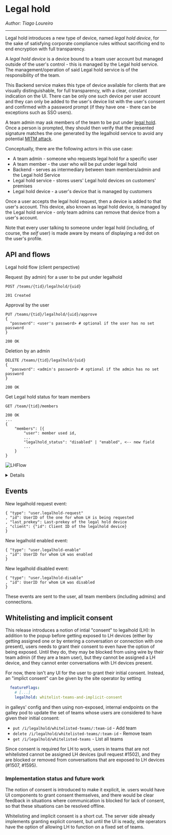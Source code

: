 # Legal hold

_Author: Tiago Loureiro_

---

Legal hold introduces a new type of device, named _legal hold device_, for the sake of satisfying corporate compliance rules without sacrificing end to end encryption with full transparency.

A _legal hold device_ is a device bound to a team user account but managed outside of the user's control - this is managed by the Legal hold service. The management/operation of said Legal hold service is of the responsibility of the team.

This Backend service makes this type of device available for clients that are visually distinguishable, for full transparency, with a clear, constant indication on the UI. There can be only one such device per user account and they can only be added to the user's device list with the user's consent and confirmed with a password prompt (if they have one - there can be exceptions such as SSO users).

A team admin may ask members of the team to be put under [legal hold](https://en.wikipedia.org/wiki/Legal_hold). Once a person is prompted, they should then verify that the presented signature matches the one generated by the legalhold service to avoid any potential [MITM attack](https://en.wikipedia.org/wiki/Man-in-the-middle_attack).

Conceptually, there are the following actors in this use case:
 * A team admin - someone who requests legal hold for a specific user
 * A team member - the user who will be put under legal hold
 * Backend - serves as intermediary between team members/admin and the Legal hold Service
 * Legal hold service - stores users' Legal hold devices on customers' premises
 * Legal hold device - a user's device that is managed by customers

Once a user accepts the legal hold request, then a device is added to that user's account. This device, also known as legal hold device, is managed by the Legal hold service - only team admins can remove that device from a user's account.

Note that every user talking to someone under legal hold (including, of course, the _self_ user) is made aware by means of displaying a red dot on the user's profile.

## API and flows

Legal hold flow (client perspective)

Request (by admin) for a user to be put under legalhold
```
POST /teams/{tid}/legalhold/{uid}
```
```
201 Created
```

Approval by the user
```
PUT /teams/{tid}/legalhold/{uid}/approve
{
  "password": <user's password> # optional if the user has no set password
}
```
```
200 OK
```

Deletion by an admin
```
DELETE /teams/{tid}/legalhold/{uid}
{
  "password": <admin's password> # optional if the admin has no set password
}
```
```
200 OK
```

Get Legal hold status for team members

```
GET /team/{tid}/members
```
```
200 OK
...
{
    "members": [{
        "user": member used id,
        ...
        "legalhold_status": "disabled" | "enabled", <-- new field
        ...
    }
}
```

![LHFlow](https://user-images.githubusercontent.com/1105323/61390098-6bf34800-a8ba-11e9-8ba7-e0759b22a773.png)
<details>
title: Legal Hold Flow (client perspective)
=: Activation

Admin Panel -> Backend: Activate LH for Alice

Backend -> LegalHold Service: Request to create Cryptobox for Alice (does NOT include scoped token)

LegalHold Service --> Backend: Respond with Public Key etc. for Device

Backend -> Admin Panel: LH for Alice is PENDING
Backend --> Alice's Client: (Async) Request Approval for LH (includes device fingerprint)

Alice's Client -> Backend: Alice APPROVES LH

Backend -> LegalHold Service: Send scoped access_token
Backend -> Backend: Add Compliance Device to Alice
Backend -> Admin Panel: LH for Alice is ACTIVE

=: Deactivation

Admin Panel -> Backend: Deactivate LH for Alice
Backend -> Backend: Remove Compliance Device from Alice; revoke access token.
</details>

## Events

New legalhold request event:
```
{ "type": "user.legalhold-request"
, "id": UserID of the one for whom LH is being requested
, "last_prekey": Last-prekey of the legal hold device
, "client": {"id": Client ID of the legalhold device}
}
```
New legalhold enabled event:
```
{ "type": "user.legalhold-enable"
, "id": UserID for whom LH was enabled
}
```
New legalhold disabled event:
```
{ "type": "user.legalhold-disable"
, "id": UserID for whom LH was disabled
}
```

These events are sent to the user, all team members (including admins) and connections.

## Whitelisting and implicit consent

This release introduces a notion of intial "consent" to legalhold
(LH): In addition to the popup before getting exposed to LH devices
(either by getting assigned one or by entering a conversation or
connection with one present), users needs to grant their consent to
even have the option of being exposed.  Until they do, they may be
blocked from using wire by their team admin (if they are a team user),
but they cannot be assigned a LH device, and they cannot enter
conversations with LH devices present.

For now, there isn't any UI for the user to grant their initial consent.
Instead, an "implict consent" can be given by the site operator by setting

```yaml
  featureFlags:
    # [...]
    legalhold: whitelist-teams-and-implicit-consent
```

in galleys' config and then using non-exposed, internal endpoints on the galley
pod to update the set of teams whose users are considered to have given their
initial consent:

- `put /i/legalhold/whitelisted-teams/:team-id` - Add team
- `delete /i/legalhold/whitelisted-teams/:team-id` - Remove team
- `get /i/legalhold/whitelisted-teams` - List all teams

Since consent is required for LH to work, users in teams that are not
whitelisted cannot be assigned LH devices (pull request #1502), and
they are blocked or removed from conversations that are exposed to LH
devices (#1507, #1595).

### Implementation status and future work

The notion of consent is introduced to make it explicit, ie. users
would have UI components to grant consent themselves, and there would
be clear feedback in situations where communication is blocked for
lack of consent, so that these situations can be resolved offline.

Whitelisting and implicit consent is a short cut.  The server side
already implements granting explicit consent, but until the UI is
ready, site operators have the option of allowing LH to function on a
fixed set of teams.
